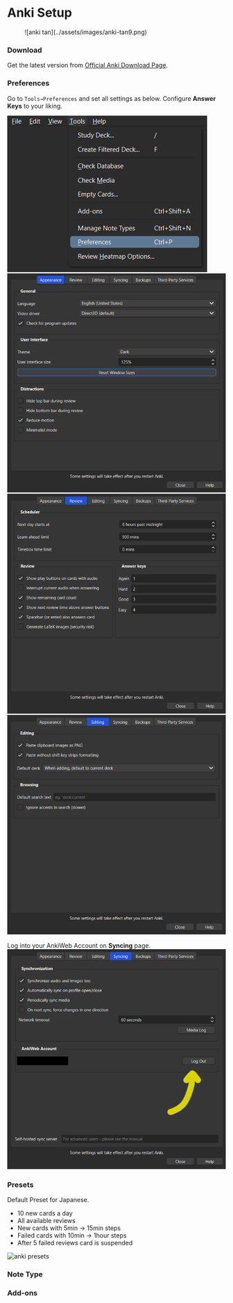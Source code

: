 # Anki Setup

<figure markdown="span">
    ![anki tan](../assets/images/anki-tan9.png)
</figure>

### Download

Get the latest version from [Official Anki Download Page](https://apps.ankiweb.net/#downloads).

### Preferences
Go to `Tools→Preferences` and set all settings as below. Configure **Answer Keys** to your liking.

![anki preferences](../assets/images/anki_preferences1.png)
![anki preferences](../assets/images/anki_preferences2.png)
![anki preferences](../assets/images/anki_preferences3.png)
![anki preferences](../assets/images/anki_preferences4.png)

Log into your AnkiWeb Account on **Syncing** page.
![anki preferences](../assets/images/anki_preferences5.png)

### Presets

Default Preset for Japanese.
* 10 new cards a day
* All available reviews
* New cards with 5min → 15min steps
* Failed cards with 10min → 1hour steps
* After 5 failed reviews card is suspended

![anki presets](../assets/images/anki_presets.png)

### Note Type

### Add-ons